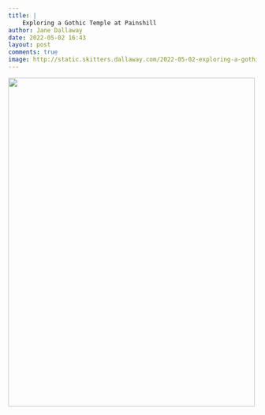```yaml
---
title: |
    Exploring a Gothic Temple at Painshill
author: Jane Dallaway
date: 2022-05-02 16:43
layout: post
comments: true
image: http://static.skitters.dallaway.com/2022-05-02-exploring-a-gothic-temple-at-painshill-fullsize-0.jpeg
---
```


<a href="http://static.skitters.dallaway.com/2022-05-02-exploring-a-gothic-temple-at-painshill-fullsize-0.jpeg"><img src="http://static.skitters.dallaway.com/2022-05-02-exploring-a-gothic-temple-at-painshill-thumb-0.jpeg" width="500" height="667"></a>



